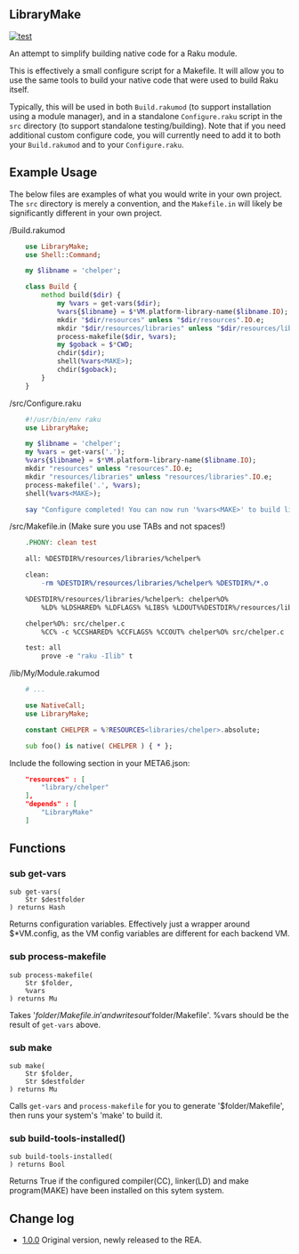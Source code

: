 LibraryMake
------------------

[![test](https://github.com/retupmoca/P6-LibraryMake/actions/workflows/test.yml/badge.svg)](https://github.com/retupmoca/P6-LibraryMake/actions/workflows/test.yml)

An attempt to simplify building native code for a Raku module.

This is effectively a small configure script for a Makefile. It will allow you to
use the same tools to build your native code that were used to build Raku itself.

Typically, this will be used in both `Build.rakumod` (to support installation using a
module manager), and in a standalone `Configure.raku` script in the `src` directory
(to support standalone testing/building). Note that if you need additional
custom configure code, you will currently need to add it to both your `Build.rakumod`
and to your `Configure.raku`.

Example Usage
-------------


The below files are examples of what you would write in your own project.
The `src` directory is merely a convention, and the `Makefile.in` will likely be
significantly different in your own project.

/Build.rakumod

```raku
    use LibraryMake;
    use Shell::Command;

    my $libname = 'chelper';

    class Build {
        method build($dir) {
            my %vars = get-vars($dir);
            %vars{$libname} = $*VM.platform-library-name($libname.IO);
            mkdir "$dir/resources" unless "$dir/resources".IO.e;
            mkdir "$dir/resources/libraries" unless "$dir/resources/libraries".IO.e;
            process-makefile($dir, %vars);
            my $goback = $*CWD;
            chdir($dir);
            shell(%vars<MAKE>);
            chdir($goback);
        }
    }
```

/src/Configure.raku

```raku
    #!/usr/bin/env raku
    use LibraryMake;

    my $libname = 'chelper';
    my %vars = get-vars('.');
    %vars{$libname} = $*VM.platform-library-name($libname.IO);
    mkdir "resources" unless "resources".IO.e;
    mkdir "resources/libraries" unless "resources/libraries".IO.e;
    process-makefile('.', %vars);
    shell(%vars<MAKE>);

    say "Configure completed! You can now run '%vars<MAKE>' to build lib$libname.";
```

/src/Makefile.in (Make sure you use TABs and not spaces!)

```Makefile
    .PHONY: clean test

    all: %DESTDIR%/resources/libraries/%chelper%

    clean:
        -rm %DESTDIR%/resources/libraries/%chelper% %DESTDIR%/*.o

    %DESTDIR%/resources/libraries/%chelper%: chelper%O%
        %LD% %LDSHARED% %LDFLAGS% %LIBS% %LDOUT%%DESTDIR%/resources/libraries/%chelper% chelper%O%

    chelper%O%: src/chelper.c
        %CC% -c %CCSHARED% %CCFLAGS% %CCOUT% chelper%O% src/chelper.c

    test: all
        prove -e "raku -Ilib" t
```

/lib/My/Module.rakumod

```raku
    # ...

    use NativeCall;
    use LibraryMake;

    constant CHELPER = %?RESOURCES<libraries/chelper>.absolute;

    sub foo() is native( CHELPER ) { * };
```

Include the following section in your META6.json:


```JSON
    "resources" : [
        "library/chelper"
    ],
    "depends" : [
        "LibraryMake"
    ]
```

Functions
---------

### sub get-vars

```
sub get-vars(
    Str $destfolder
) returns Hash
```

Returns configuration variables. Effectively just a wrapper around $*VM.config, as the VM config variables are different for each backend VM.

### sub process-makefile

```
sub process-makefile(
    Str $folder, 
    %vars
) returns Mu
```

Takes '$folder/Makefile.in' and writes out '$folder/Makefile'. %vars should be the result of `get-vars` above.

### sub make

```
sub make(
    Str $folder, 
    Str $destfolder
) returns Mu
```

Calls `get-vars` and `process-makefile` for you to generate '$folder/Makefile', then runs your system's 'make' to build it.


### sub build-tools-installed()
```
sub build-tools-installed(
) returns Bool
```

Returns True if the configured compiler(CC), linker(LD) and make program(MAKE) have been installed on this sytem system.

## Change log

* [1.0.0](https://github.com/retupmoca/P6-LibraryMake/releases/tag/v1.0.0
) Original version, newly released to the REA.
